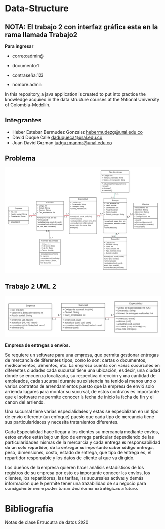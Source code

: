 # Data-Structure

##  NOTA: El trabajo 2 con interfaz gráfica esta en la rama  llamada Trabajo2

**Para ingresar**

* correo:admin@

* documento:1

* contraseña:123

* nombre:admin

In this repository, a java application is created to put into practice the knowledge acquired in the data structure courses at the National University of Colombia-Medellín.

## Integrantes
* Heber Esteban Bermudez Gonzalez  hebermudezg@unal.edu.co
* David Duque Calle daduqueca@unal.edu.co
* Juan David Guzman  judguzmanmo@unal.edu.co


## Problema

<img src="./Otros_Recursos/UML.png" width="800" title="hover text">


## Trabajo 2 UML 2

<img src="./Trabajo 2 ER.jpg" width="800" title="hover text">





**Empresa de entregas o envíos.**

Se requiere un software para una empresa, que permita gestionar entregas de mercancía
de diferentes tipos, como lo son: cartas o documentos, medicamentos, alimentos, etc.
La empresa cuenta con varias sucursales en diferentes ciudades cada sucursal tiene una
ubicación, es decir, una ciudad donde se encuentra localizada, su respectiva dirección y una
cantidad de empleados, cada sucursal durante su existencia ha tenido al menos uno o varios
contratos de arrendamientos puesto que la empresa de envió solo arrienda lugares para
montar su sucursal, de estos contratos es importante que el software me permite conocer la
fecha de inicio la fecha de fin y el canon del arriendo.

Una sucursal tiene varias especialidades y estas se especializan en un tipo de
envío diferente (un enfoque) puesto que cada tipo de mercancía tiene sus particularidades y
necesita tratamientos diferentes.

Cada Especialidad hace llegar a los clientes su mercancía mediante envíos, estos envíos están bajo un tipo de entrega particular dependiendo de las particularidades mismas de la mercancía y cada entrega es responsabilidad de un solo repartidor, de la entregar es importante saber código entrega, peso, dimensiones, costo, estado de entrega, que tipo de entrega es, el repartidor responsable y los datos del cliente al que va dirigido.

Los dueños de la empresa quieren hacer análisis estadísticos de los registros de su empresa
por esto es importante conocer los envíos, los clientes, los repartidores, las tarifas, las
sucursales activas y demás información que le permite tener una trazabilidad de su negocio
para consiguientemente poder tomar decisiones estratégicas a futuro.


# Bibliografía
Notas de clase Estrucutra de datos 2020
